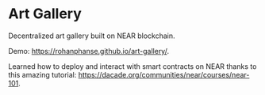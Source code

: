 # Art Gallery

Decentralized art gallery built on NEAR blockchain.

Demo: https://rohanphanse.github.io/art-gallery/.

Learned how to deploy and interact with smart contracts on NEAR thanks to this amazing tutorial: https://dacade.org/communities/near/courses/near-101.